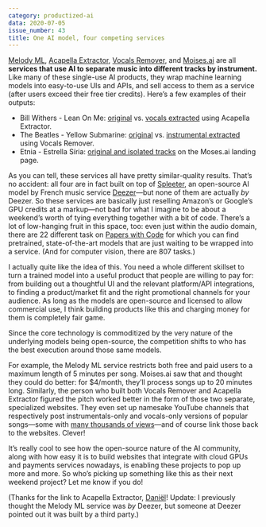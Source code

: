 ```yaml
---
category: productized-ai
data: 2020-07-05
issue_number: 43
title: One AI model, four competing services
---
```


[Melody ML](https://melody.ml?utm_campaign=Dynamically%20Typed&utm_medium=email&utm_source=Revue%20newsletter), [Acapella Extractor](https://www.acapella-extractor.com?utm_campaign=Dynamically%20Typed&utm_medium=email&utm_source=Revue%20newsletter), [Vocals Remover](https://www.remove-vocals.com?utm_campaign=Dynamically%20Typed&utm_medium=email&utm_source=Revue%20newsletter), and [Moises.ai](https://moises.ai?utm_campaign=Dynamically%20Typed&utm_medium=email&utm_source=Revue%20newsletter) are all **services that use AI to separate music into different tracks by instrument.**
Like many of these single-use AI products, they wrap machine learning models into easy-to-use UIs and APIs, and sell access to them as a service (after users exceed their free tier credits).
Here’s a few examples of their outputs:

* Bill Withers - Lean On Me: [original](https://www.youtube.com/watch?utm_campaign=Dynamically%20Typed&utm_medium=email&utm_source=Revue%20newsletter&v=fOZ-MySzAac) vs. [vocals extracted](https://youtu.be/01YrXUChqCI?utm_campaign=Dynamically%20Typed&utm_medium=email&utm_source=Revue%20newsletter) using Acapella Extractor.
* The Beatles - Yellow Submarine: [original](https://www.youtube.com/watch?utm_campaign=Dynamically%20Typed&utm_medium=email&utm_source=Revue%20newsletter&v=m2uTFF_3MaA) vs. [instrumental extracted](https://youtu.be/PviSf_deGyE?utm_campaign=Dynamically%20Typed&utm_medium=email&utm_source=Revue%20newsletter) using Vocals Remover.
* Etnia - Estrella Síria: [original and isolated tracks](https://moises.ai?utm_campaign=Dynamically%20Typed&utm_medium=email&utm_source=Revue%20newsletter) on the Moses.ai landing page.

As you can tell, these services all have pretty similar-quality results.
That’s no accident: all four are in fact built on top of [Spleeter](https://github.com/deezer/spleeter?utm_campaign=Dynamically%20Typed&utm_medium=email&utm_source=Revue%20newsletter), an open-source AI model by French music service [Deezer](https://www.deezer.com/?utm_campaign=Dynamically%20Typed&utm_medium=email&utm_source=Revue%20newsletter)—but none of them are actually _by_ Deezer.
So these services are basically just reselling Amazon’s or Google’s GPU credits at a markup—not bad for what I imagine to be about a weekend’s worth of tying everything together with a bit of code.
There’s a lot of low-hanging fruit in this space, too: even just within the audio domain, there are 22 different task on [Papers with Code](https://paperswithcode.com/area/audio?utm_campaign=Dynamically%20Typed&utm_medium=email&utm_source=Revue%20newsletter) for which you can find pretrained, state-of-the-art models that are just waiting to be wrapped into a service.
(And for computer vision, there are 807 tasks.)

I actually quite like the idea of this.
You need a whole different skillset to turn a trained model into a useful product that people are willing to pay for: from building out a thoughtful UI and the relevant platform/API integrations, to finding a product/market fit and the right promotional channels for your audience.
As long as the models are open-source and licensed to allow commercial use, I think building products like this and charging money for them is completely fair game.

Since the core technology is commoditized by the very nature of the underlying models being open-source, the competition shifts to who has the best execution around those same models.

For example, the Melody ML service restricts both free and paid users to a maximum length of 5 minutes per song.
Moises.ai saw that and thought they could do better: for $4/month, they’ll process songs up to 20 minutes long.
Similarly, the person who built both Vocals Remover and Acapella Extractor figured the pitch worked better in the form of those two separate, specialized websites.
They even set up namesake YouTube channels that respectively post instrumentals-only and vocals-only versions of popular songs—some with [many thousands of views](https://youtu.be/01YrXUChqCI?utm_campaign=Dynamically%20Typed&utm_medium=email&utm_source=Revue%20newsletter)—and of course link those back to the websites.
Clever!

It’s really cool to see how the open-source nature of the AI community, along with how easy it is to build websites that integrate with cloud GPUs and payments services nowadays, is enabling these projects to pop up more and more.
So who’s picking up something like this as their next weekend project?
Let me know if you do!

(Thanks for the link to Acapella Extractor, [Daniël](https://www.linkedin.com/in/daniel-vos/?utm_campaign=Dynamically%20Typed&utm_medium=email&utm_source=Revue%20newsletter)!
Update: I previously thought the Melody ML service was _by_ Deezer, but someone at Deezer pointed out it was built by a third party.)